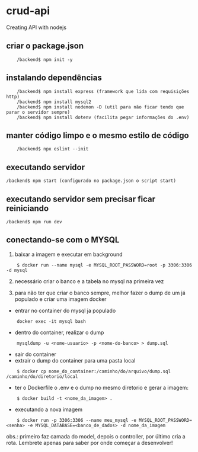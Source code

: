 # crud-api
Creating API with nodejs

## criar o package.json

```shell
    /backend$ npm init -y
```
## instalando dependências

```shell
    /backend$ npm install express (framework que lida com requisições http)
    /backend$ npm install mysql2
    /backend$ npm install nodemon -D (util para não ficar tendo que parar o servidor sempre)
    /backend$ npm install dotenv (facilita pegar informações do .env)
```
## manter código limpo e o mesmo estilo de código

```shell
    /backend$ npx eslint --init
```

## executando servidor

```shell
/backend$ npm start (configurado no package.json o script start)
```
## executando servidor sem precisar ficar reiniciando

```shell
/backend$ npm run dev
```
## conectando-se com o MYSQL

1. baixar a imagem e executar em background

```shell
    $ docker run --name mysql -e MYSQL_ROOT_PASSWORD=root -p 3306:3306 -d mysql
```
2. necessário criar o banco e a tabela no mysql na primeira vez

3. para não ter que criar o banco sempre, melhor fazer o dump de um já populado e criar uma imagem docker

- entrar no container do mysql ja populado
```shell
    docker exec -it mysql bash
```
- dentro do container, realizar o dump
```shell
    mysqldump -u <nome-usuario> -p <nome-do-banco> > dump.sql
```
- sair do container
- extrair o dump do container para uma pasta local
```shell
    $ docker cp nome_do_container:/caminho/do/arquivo/dump.sql /caminho/do/diretorio/local
```
- ter o Dockerfile o .env e o dump no mesmo diretorio e gerar a imagem:
```shell
    $ docker build -t <nome_da_imagem> .
```
- executando a nova imagem
```shell
    $ docker run -p 3306:3306 --name meu_mysql -e MYSQL_ROOT_PASSWORD=<senha> -e MYSQL_DATABASE=<banco_de_dados> -d nome_da_imagem
```

obs.: primeiro faz camada do model, depois o controller, por último cria a rota. Lembrete apenas para saber por onde começar a desenvolver!